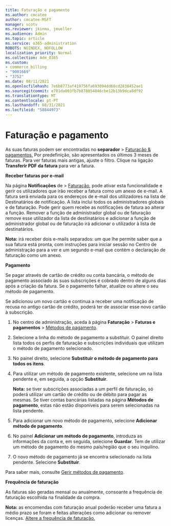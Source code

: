 ```yaml
---
title: Faturação e pagamento
ms.author: cmcatee
author: cmcatee-MSFT
manager: scotv
ms.reviewer: jkinma, jmueller
ms.audience: Admin
ms.topic: article
ms.service: o365-administration
ROBOTS: NOINDEX, NOFOLLOW
localization_priority: Normal
ms.collection: Adm_O365
ms.custom:
- commerce_billing
- "9001669"
- "3752"
ms.date: 08/11/2021
ms.openlocfilehash: 7e6b8773af419756fa693094dd68cd2838452ae1
ms.sourcegitcommit: e781da003fb7b878854846cbe12b13b9dca8df92
ms.translationtype: MT
ms.contentlocale: pt-PT
ms.lasthandoff: 08/31/2021
ms.locfileid: "58844973"
---
```

# <a name="billing-and-payment"></a>Faturação e pagamento

As suas faturas podem ser encontradas no **separador**  >  [Faturação & pagamentos.](https://go.microsoft.com/fwlink/p/?linkid=848039)  Por predefinição, são apresentados os últimos 3 meses de faturas.  Para ver faturas mais antigas, ajuste o filtro.  Clique na ligação **Transferir PDF da fatura** para ver a fatura.

**Receber faturas por e-mail**

Na página **Notificações** de  >  [Faturação,](https://go.microsoft.com/fwlink/p/?linkid=853212) pode  ativar esta funcionalidade e gerir os utilizadores que irão receber a fatura como um anexo de e-mail. A fatura será enviada para os endereços de e-mail dos utilizadores na lista de Destinatários de notificação. A lista inclui todos os administradores globais e de faturação.  Pode gerir quem recebe as notificações de fatura ao alterar a função.  Remover a função de administrador global ou de faturação remove esse utilizador da lista de destinatários e adicionar a função de administrador global ou de faturação irá adicionar o utilizador à lista de destinatários.

**Nota:** irá receber dois e-mails separados: um que lhe permite saber que a sua fatura está pronta, com instruções para iniciar sessão no Centro de administração para a ver e um segundo e-mail que contém o declaração de faturação como um anexo.

**Pagamento**

Se pagar através de cartão de crédito ou conta bancária, o método de pagamento associado às suas subscrições é cobrado dentro de alguns dias após a criação da fatura. Se o pagamento falhar, atualize ou altere o seu método de pagamento.

Se adicionou um novo cartão e continua a receber uma notificação de recusa no antigo cartão de crédito, poderá ter de associar esse novo cartão à subscrição.

1. No centro de administração, aceda à página **Faturação** > **Faturas e pagamentos** > [Métodos de pagamento](https://go.microsoft.com/fwlink/p/?linkid=2018806).

2. Selecione a linha do método de pagamento a substituir. O painel direito lista todos os perfis de faturação e subscrições individuais que utilizam o método de pagamento selecionado.

3. No painel direito, selecione **Substituir o método de pagamento para todos os itens**.

4. Para utilizar um método de pagamento existente, selecione um na lista pendente e, em seguida, a opção **Substituir**.

    **Nota:** se tiver subscrições associadas a um perfil de faturação, só poderá utilizar um cartão de crédito ou de débito para pagar as mesmas. Se tiver contas bancárias listadas na página **Métodos de pagamento**, estas não estão disponíveis para serem selecionadas na lista pendente.

5. Para adicionar um novo método de pagamento, selecione **Adicionar método de pagamento**.

6. No painel **Adicionar um método de pagamento**, introduza as informações da conta e, em seguida, selecione **Guardar**. Tem de utilizar um método de pagamento do mesmo país/região que o seu inquilino.

7. O novo método de pagamento já se encontra selecionado na lista pendente. Selecione **Substituir**.

Para saber mais, consulte [Gerir métodos de pagamento](https://docs.microsoft.com/microsoft-365/commerce/billing-and-payments/manage-payment-methods).

**Frequência de faturação**

As faturas são geradas mensal ou anualmente, consoante a frequência de faturação escolhida na finalidade da compra.  

**Nota:** as encomendas com faturação anual poderão receber uma fatura a médio prazo se foram e feitas alterações como adicionar ou remover licenças. [Altere a frequência de faturação.](https://docs.microsoft.com/microsoft-365/commerce/billing-and-payments/change-payment-frequency)

